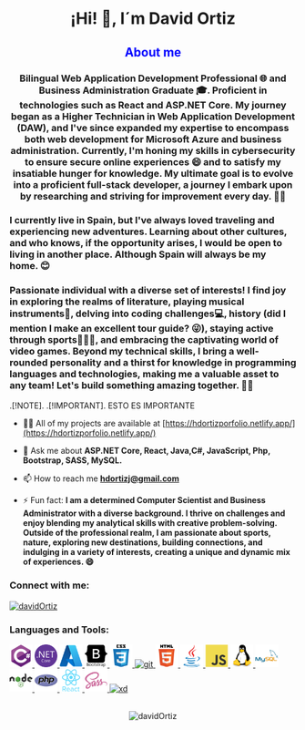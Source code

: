 <h1 align="center">¡Hi! 👋, I´m David Ortiz</h1>
<h2 align="center" style="color: blue;">About me</h2>
<h3 align="center">Bilingual Web Application Development Professional 🌐 and Business Administration Graduate 🎓. Proficient in technologies such as React and ASP.NET Core. My journey began as a Higher Technician in Web Application Development (DAW), and I've since expanded my expertise to encompass both web development for Microsoft Azure and business administration. Currently, I'm honing my skills in cybersecurity to ensure secure online experiences 😄 and to satisfy my insatiable hunger for knowledge. My ultimate goal is to evolve into a proficient full-stack developer, a journey I embark upon by researching and striving for improvement every day. 💪💪 </h3>

<h3>I currently live in Spain, but I've always loved traveling and experiencing new adventures. Learning about other cultures, and who knows, if the opportunity arises, I would be open to living in another place. Although Spain will always be my home. 😊 </h3>

<h3>Passionate individual with a diverse set of interests! I find joy in exploring the realms of literature, playing musical instruments🎵, delving into coding challenges💻, history (did I mention I make an excellent tour guide? 😜), staying active through sports🏃🏼‍♂️, and embracing the captivating world of video games. Beyond my technical skills, I bring a well-rounded personality and a thirst for knowledge in programming languages and technologies, making me a valuable asset to any team! Let's build something amazing together. 💼🚀</h3>

.[!NOTE].
.[!IMPORTANT].
ESTO ES IMPORTANTE
- 👨‍💻 All of my projects are available at [https://hdortizporfolio.netlify.app/](https://hdortizporfolio.netlify.app/) 

- 💬 Ask me about **ASP.NET Core, React, Java,C#, JavaScript, Php, Bootstrap, SASS, MySQL.**

- 📫 How to reach me **hdortizj@gmail.com**

- ⚡ Fun fact: **I am a determined Computer Scientist and Business Administrator with a diverse background. I thrive on challenges and enjoy blending my analytical skills with creative problem-solving. Outside of the professional realm, I am passionate about sports, nature, exploring new destinations, building connections, and indulging in a variety of interests, creating a unique and dynamic mix of experiences. 😄**


<h3 align="left">Connect with me:</h3>
<p align="left">
<a href="www.linkedin.com/in/hdortizjinez" target="blank"><img align="center" src="https://raw.githubusercontent.com/rahuldkjain/github-profile-readme-generator/master/src/images/icons/Social/linked-in-alt.svg" alt="davidOrtiz" height="30" width="40" /></a>
</p>

<h3 align="left">Languages and Tools:</h3>
<p align="left">
    <a href="https://docs.microsoft.com/en-us/dotnet/csharp/" target="_blank" rel="noreferrer">
    <img src="https://raw.githubusercontent.com/devicons/devicon/master/icons/csharp/csharp-original.svg" alt="csharp" width="40" height="40"/>
  </a>
  <a href="https://docs.microsoft.com/en-us/dotnet/core/" target="_blank" rel="noreferrer">
    <img src="https://raw.githubusercontent.com/devicons/devicon/master/icons/dotnetcore/dotnetcore-original.svg" alt="dotnetcore" width="40" height="40"/>
</a>
<a href="https://azure.microsoft.com/" target="_blank" rel="noreferrer">
    <img src="https://raw.githubusercontent.com/devicons/devicon/master/icons/azure/azure-original.svg" alt="azure" width="40" height="40"/>
</a>
  <a href="https://getbootstrap.com" target="_blank" rel="noreferrer">
    <img src="https://raw.githubusercontent.com/devicons/devicon/master/icons/bootstrap/bootstrap-plain-wordmark.svg" alt="bootstrap" width="40" height="40"/>
  </a>
  <a href="https://www.w3schools.com/css/" target="_blank" rel="noreferrer">
    <img src="https://raw.githubusercontent.com/devicons/devicon/master/icons/css3/css3-original-wordmark.svg" alt="css3" width="40" height="40"/>
  </a>
  <a href="https://git-scm.com/" target="_blank" rel="noreferrer">
    <img src="https://www.vectorlogo.zone/logos/git-scm/git-scm-icon.svg" alt="git" width="40" height="40"/>
  </a>
  <a href="https://www.w3.org/html/" target="_blank" rel="noreferrer">
    <img src="https://raw.githubusercontent.com/devicons/devicon/master/icons/html5/html5-original-wordmark.svg" alt="html5" width="40" height="40"/>
  </a>
  <a href="https://www.java.com" target="_blank" rel="noreferrer">
    <img src="https://raw.githubusercontent.com/devicons/devicon/master/icons/java/java-original.svg" alt="java" width="40" height="40"/>
  </a>
  <a href="https://developer.mozilla.org/en-US/docs/Web/JavaScript" target="_blank" rel="noreferrer">
    <img src="https://raw.githubusercontent.com/devicons/devicon/master/icons/javascript/javascript-original.svg" alt="javascript" width="40" height="40"/>
  </a>
  <a href="https://www.linux.org/" target="_blank" rel="noreferrer">
    <img src="https://raw.githubusercontent.com/devicons/devicon/master/icons/linux/linux-original.svg" alt="linux" width="40" height="40"/>
  </a>
   <a href="https://www.mysql.com/" target="_blank" rel="noreferrer">
    <img src="https://raw.githubusercontent.com/devicons/devicon/master/icons/mysql/mysql-original-wordmark.svg" alt="mysql" width="40" height="40"/>
  </a>
  <a href="https://nodejs.org" target="_blank" rel="noreferrer">
    <img src="https://raw.githubusercontent.com/devicons/devicon/master/icons/nodejs/nodejs-original-wordmark.svg" alt="nodejs" width="40" height="40"/>
  </a>
  <a href="https://www.php.net" target="_blank" rel="noreferrer">
    <img src="https://raw.githubusercontent.com/devicons/devicon/master/icons/php/php-original.svg" alt="php" width="40" height="40"/>
  </a>
  <a href="https://reactjs.org/" target="_blank" rel="noreferrer">
    <img src="https://raw.githubusercontent.com/devicons/devicon/master/icons/react/react-original-wordmark.svg" alt="react" width="40" height="40"/>
  </a>
  <a href="https://sass-lang.com" target="_blank" rel="noreferrer">
    <img src="https://raw.githubusercontent.com/devicons/devicon/master/icons/sass/sass-original.svg" alt="sass" width="40" height="40"/>
  </a>
  <a href="https://www.adobe.com/products/xd.html" target="_blank" rel="noreferrer">
    <img src="https://cdn.worldvectorlogo.com/logos/adobe-xd.svg" alt="xd" width="40" height="40"/>
  </a>

</p>
<br/>
<div style="text-align: center;">
  <img src="https://github-readme-stats.vercel.app/api/top-langs?username=Sistemshdortiz&show_icons=true&locale=en&layout=compact" alt="davidOrtiz" />
</div>



